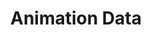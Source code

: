 ---
sidebar_label: Animation Data
title: Animation Data
description: "This page is about animation data which is one of the two core concepts for creating an animation in Unity."
---